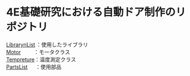 # 4E基礎研究における自動ドア制作のリポジトリ

[LibrarynList](AutomaticDoor/docs/LibrarynList.md)&thinsp;：使用したライブラリ  
[Motor](AutomaticDoor/docs/Motor.md)&emsp;&ensp;&ensp;&ensp;：モータクラス  
[Tempreture](AutomaticDoor/docs/Tempreture.md)：温度測定クラス  
[PartsList](AutomaticDoor/docs/PartsList.md)&emsp;&ensp;：使用部品
